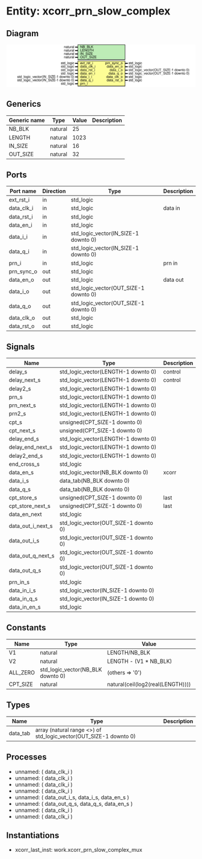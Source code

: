 # Entity: xcorr_prn_slow_complex

## Diagram

![Diagram](xcorr_prn_slow_complex.svg "Diagram")
## Generics

| Generic name | Type    | Value | Description |
| ------------ | ------- | ----- | ----------- |
| NB_BLK       | natural | 25    |             |
| LENGTH       | natural | 1023  |             |
| IN_SIZE      | natural | 16    |             |
| OUT_SIZE     | natural | 32    |             |
## Ports

| Port name  | Direction | Type                                  | Description |
| ---------- | --------- | ------------------------------------- | ----------- |
| ext_rst_i  | in        | std_logic                             |             |
| data_clk_i | in        | std_logic                             | data in     |
| data_rst_i | in        | std_logic                             |             |
| data_en_i  | in        | std_logic                             |             |
| data_i_i   | in        | std_logic_vector(IN_SIZE-1 downto 0)  |             |
| data_q_i   | in        | std_logic_vector(IN_SIZE-1 downto 0)  |             |
| prn_i      | in        | std_logic                             | prn in      |
| prn_sync_o | out       | std_logic                             |             |
| data_en_o  | out       | std_logic                             | data out    |
| data_i_o   | out       | std_logic_vector(OUT_SIZE-1 downto 0) |             |
| data_q_o   | out       | std_logic_vector(OUT_SIZE-1 downto 0) |             |
| data_clk_o | out       | std_logic                             |             |
| data_rst_o | out       | std_logic                             |             |
## Signals

| Name              | Type                                  | Description |
| ----------------- | ------------------------------------- | ----------- |
| delay_s           | std_logic_vector(LENGTH-1 downto 0)   | control     |
|  delay_next_s     | std_logic_vector(LENGTH-1 downto 0)   | control     |
| delay2_s          | std_logic_vector(LENGTH-1 downto 0)   |             |
| prn_s             | std_logic_vector(LENGTH-1 downto 0)   |             |
|  prn_next_s       | std_logic_vector(LENGTH-1 downto 0)   |             |
| prn2_s            | std_logic_vector(LENGTH-1 downto 0)   |             |
| cpt_s             | unsigned(CPT_SIZE-1 downto 0)         |             |
|  cpt_next_s       | unsigned(CPT_SIZE-1 downto 0)         |             |
| delay_end_s       | std_logic_vector(LENGTH-1 downto 0)   |             |
|  delay_end_next_s | std_logic_vector(LENGTH-1 downto 0)   |             |
| delay2_end_s      | std_logic_vector(LENGTH-1 downto 0)   |             |
| end_cross_s       | std_logic                             |             |
| data_en_s         | std_logic_vector(NB_BLK downto 0)     | xcorr       |
| data_i_s          | data_tab(NB_BLK downto 0)             |             |
|  data_q_s         | data_tab(NB_BLK downto 0)             |             |
| cpt_store_s       | unsigned(CPT_SIZE-1 downto 0)         | last        |
|  cpt_store_next_s | unsigned(CPT_SIZE-1 downto 0)         | last        |
| data_en_next      | std_logic                             |             |
| data_out_i_next_s | std_logic_vector(OUT_SIZE-1 downto 0) |             |
|  data_out_i_s     | std_logic_vector(OUT_SIZE-1 downto 0) |             |
| data_out_q_next_s | std_logic_vector(OUT_SIZE-1 downto 0) |             |
|  data_out_q_s     | std_logic_vector(OUT_SIZE-1 downto 0) |             |
| prn_in_s          | std_logic                             |             |
| data_in_i_s       | std_logic_vector(IN_SIZE-1 downto 0)  |             |
|  data_in_q_s      | std_logic_vector(IN_SIZE-1 downto 0)  |             |
| data_in_en_s      | std_logic                             |             |
## Constants

| Name     | Type                              | Value                              | Description |
| -------- | --------------------------------- | ---------------------------------- | ----------- |
| V1       | natural                           |  LENGTH/NB_BLK                     |             |
| V2       | natural                           |  LENGTH - (V1 * NB_BLK)            |             |
| ALL_ZERO | std_logic_vector(NB_BLK downto 0) |  (others => '0')                   |             |
| CPT_SIZE | natural                           |  natural(ceil(log2(real(LENGTH)))) | cpt         |
## Types

| Name     | Type                                                               | Description |
| -------- | ------------------------------------------------------------------ | ----------- |
| data_tab | array (natural range <>) of std_logic_vector(OUT_SIZE-1 downto 0)  |             |
## Processes
- unnamed: ( data_clk_i )
- unnamed: ( data_clk_i )
- unnamed: ( data_clk_i )
- unnamed: ( data_clk_i )
- unnamed: ( data_out_i_s, data_i_s, data_en_s )
- unnamed: ( data_out_q_s, data_q_s, data_en_s )
- unnamed: ( data_clk_i )
- unnamed: ( data_clk_i )
## Instantiations

- xcorr_last_inst: work.xcorr_prn_slow_complex_mux
